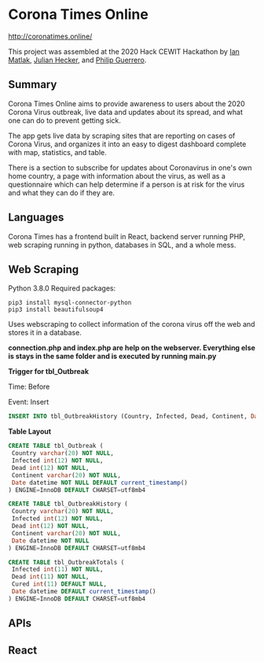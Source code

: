# Corona Times Online
http://coronatimes.online/

This project was assembled at the 2020 Hack CEWIT Hackathon by [Ian Matlak](https://github.com/mnai), [Julian Hecker](https://github.com/julian-hecker), and [Philip Guerrero](https://github.com/guerpc). 


## Summary
Corona Times Online aims to provide awareness to users about the 2020 Corona Virus outbreak, live data and updates about its spread, and what one can do to prevent getting sick.

The app gets live data by scraping sites that are reporting on cases of Corona Virus, and organizes it into an easy to digest dashboard complete with map, statistics, and table.

There is a section to subscribe for updates about Coronavirus in one's own home country, a page with information about the virus, as well as a questionnaire which can help determine if a person is at risk for the virus and what they can do if they are.

## Languages
Corona Times has a frontend built in React, backend server running PHP, web scraping running in python, databases in SQL, and a whole mess.


## Web Scraping
Python 3.8.0
Required packages:
```
pip3 install mysql-connector-python
pip3 install beautifulsoup4
```
Uses webscraping to collect information of the corona virus off the web and stores it in a database.

**connection.php and index.php are help on the webserver.
Everything else is stays in the same folder and is executed by running main.py**

**Trigger for tbl_Outbreak**

Time: Before

Event: Insert
```sql
INSERT INTO tbl_OutbreakHistory (Country, Infected, Dead, Continent, Date) VALUES (new.Country, new.Infected, new.Dead, new.Continent, new.Date)
```
**Table Layout**
```sql
CREATE TABLE tbl_Outbreak (
 Country varchar(20) NOT NULL,
 Infected int(12) NOT NULL,
 Dead int(12) NOT NULL,
 Continent varchar(20) NOT NULL,
 Date datetime NOT NULL DEFAULT current_timestamp()
) ENGINE=InnoDB DEFAULT CHARSET=utf8mb4

CREATE TABLE tbl_OutbreakHistory (
 Country varchar(20) NOT NULL,
 Infected int(12) NOT NULL,
 Dead int(12) NOT NULL,
 Continent varchar(20) NOT NULL,
 Date datetime NOT NULL
) ENGINE=InnoDB DEFAULT CHARSET=utf8mb4

CREATE TABLE tbl_OutbreakTotals (
 Infected int(11) NOT NULL,
 Dead int(11) NOT NULL,
 Cured int(11) DEFAULT NULL,
 Date datetime DEFAULT current_timestamp()
) ENGINE=InnoDB DEFAULT CHARSET=utf8mb4
```
## APIs


## React



